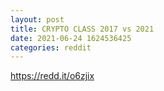```yaml
--- 
layout: post 
title: CRYPTO CLASS 2017 vs 2021 
date: 2021-06-24 1624536425 
categories: reddit 
--- 
```

https://redd.it/o6zjix
